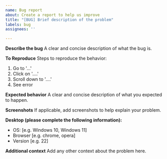 ```yaml
---
name: Bug report
about: Create a report to help us improve
title: "[BUG] Brief description of the problem"
labels: bug
assignees: ''

---
```


**Describe the bug**
A clear and concise description of what the bug is.

**To Reproduce**
Steps to reproduce the behavior:
1. Go to '...'
2. Click on '....'
3. Scroll down to '....'
4. See error

**Expected behavior**
A clear and concise description of what you expected to happen.

**Screenshots**
If applicable, add screenshots to help explain your problem.

**Desktop (please complete the following information):**
 - OS: [e.g. Windows 10, Windows 11]
 - Browser [e.g. chrome, opera]
 - Version [e.g. 22]

**Additional context**
Add any other context about the problem here.
